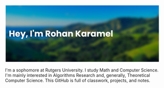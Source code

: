 [![MasterHead](banner.png)]((https://github.com/rakdcolon))

I'm a sophomore at Rutgers University. I study Math and Computer Science. I'm mainly interested in Algorithms Research and, generally, Theoretical Computer Science. 
This GitHub is full of classwork, projects, and notes.

<!---
rakdcolon/rakdcolon is a ✨ special ✨ repository because its `README.md` (this file) appears on your GitHub profile.
You can click the Preview link to take a look at your changes.
--->
